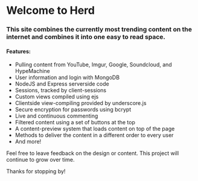 # Welcome to Herd
### This site combines the currently most trending content on the internet and combines it into one easy to read space.

#### Features:
* Pulling content from YouTube, Imgur, Google, Soundcloud, and HypeMachine
* User information and login with MongoDB
* NodeJS and Express serverside code
* Sessions, tracked by client-sessions
* Custom views compiled using ejs
* Clientside view-compiling provided by underscore.js
* Secure encryption for passwords using bcrypt
* Live and continuous commenting
* Filtered content using a set of buttons at the top
* A content-preview system that loads content on top of the page
* Methods to deliver the content in a different order to every user
* And more!

Feel free to leave feedback on the design or content. This project will continue to grow over time.

Thanks for stopping by!